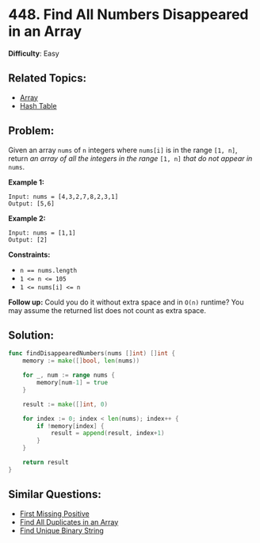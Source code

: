 # 448. Find All Numbers Disappeared in an Array


**Difficulty**: Easy

## Related Topics:

- [Array](https://leetcode.com/tag/array/)
- [Hash Table](https://leetcode.com/tag/hash-table/)

## Problem:

Given an array `nums` of `n` integers where `nums[i]` is in the range `[1, n]`, return *an array of all the integers in the range* `[1, n]` *that do not appear in* `nums`.

**Example 1:**

```
Input: nums = [4,3,2,7,8,2,3,1]
Output: [5,6]
```

**Example 2:**

```
Input: nums = [1,1]
Output: [2]
```

**Constraints:**

- `n == nums.length`
- `1 <= n <= 105`
- `1 <= nums[i] <= n`

**Follow up:** Could you do it without extra space and in `O(n)` runtime? You may assume the returned list does not count as extra space.

## Solution:

```go
func findDisappearedNumbers(nums []int) []int {
	memory := make([]bool, len(nums))

	for _, num := range nums {
		memory[num-1] = true
	}

	result := make([]int, 0)

	for index := 0; index < len(nums); index++ {
		if !memory[index] {
			result = append(result, index+1)
		}
	}

	return result
}
```

## Similar Questions:

- [First Missing Positive](https://github.com/ju-popov/leetcode.com/tree/main/problems/first-missing-positive/)
- [Find All Duplicates in an Array](https://github.com/ju-popov/leetcode.com/tree/main/problems/find-all-duplicates-in-an-array/)
- [Find Unique Binary String](https://github.com/ju-popov/leetcode.com/tree/main/problems/find-unique-binary-string/)
